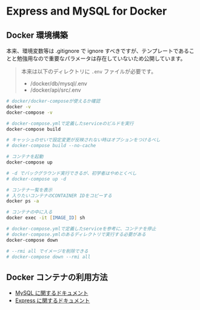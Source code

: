 # Express and MySQL for Docker

## Docker 環境構築

本来、環境変数等は .gitignore で ignore すべきですが、テンプレートであることと勉強用なので重要なパラメータは存在していないため公開しています。

> 本来は以下のディレクトリに `.env` ファイルが必要です。
>
> - /docker/db/mysql/.env
> - /docker/api/src/.env

```zsh
# docker/docker-composeが使えるか確認
docker -v
docker-compose -v
```

```zsh
# docker-compose.ymlで定義したserviceのビルドを実行
docker-compose build

# キャッシュのせいで設定変更が反映されない時はオプションをつけるべし
# docker-compose build --no-cache
```

```zsh
# コンテナを起動
docker-compose up

# -d でバックグラウンド実行できるが、初学者はやめとくべし
# docker-compose up -d
```

```zsh
# コンテナ一覧を表示
# 入りたいコンテナのCONTAINER IDをコピーする
docker ps -a
```

```zsh
# コンテナの中に入る
docker exec -it [IMAGE_ID] sh
```

```zsh
# docker-compose.ymlで定義したserviceを参考に、コンテナを停止
# docker-compose.ymlのあるディレクトリで実行する必要がある
docker-compose down

# --rmi all でイメージを削除できる
# docker-compose down --rmi all
```

## Docker コンテナの利用方法

- [MySQL に関するドキュメント](/docker/db/README.md)
- [Express に関するドキュメント](/docker/api/README.md)
